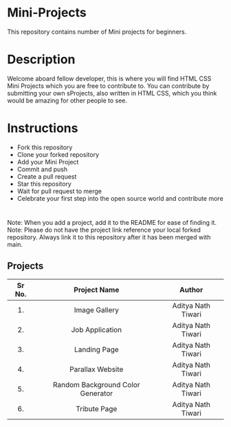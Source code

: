# Mini-Projects

This repository contains number of Mini projects for beginners.

# Description

Welcome aboard fellow developer, this is where you will find HTML CSS Mini Projects which you are free to contribute to. You can contribute by submitting your own sProjects, also written in HTML CSS, which you think would be amazing for other people to see.

# Instructions
* Fork this repository
* Clone your forked repository
* Add your Mini Project
* Commit and push
* Create a pull request
* Star this repository
* Wait for pull request to merge
* Celebrate your first step into the open source world and contribute more

#
Note: When you add a project, add it to the README for ease of finding it.
Note: Please do not have the project link reference your local forked repository. Always link it to this repository after it has been merged with main.
## Projects

| Sr No. | Project Name |Author |
|     :---:      |     :---:      |     :---:      |
| 1.  | Image Gallery  | Aditya Nath Tiwari    |
| 2.  | Job Application  | Aditya Nath Tiwari    |
| 3.  | Landing Page  | Aditya Nath Tiwari    |
| 4.  | Parallax Website  | Aditya Nath Tiwari    |
| 5.  | Random Background Color Generator | Aditya Nath Tiwari    |
| 6.  | Tribute Page  | Aditya Nath Tiwari    |
